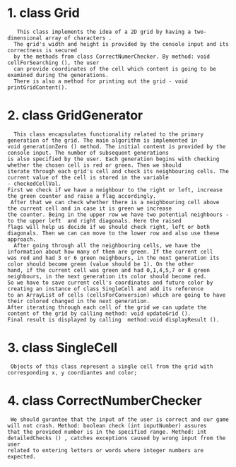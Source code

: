 # 1. class Grid

       This class implements the idea of a 2D grid by having a two-dimensional array of characters .
      The grid's width and height is provided by the console input and its correctness is secured
      by the methods from class CorrectNumerChecker. By method: void cellForSearching (), the user
      can provide coordinates of the cell which content is going to be examined during the generations.
      There is also a method for printing out the grid - void printGridContent().

# 2. class GridGenerator

      This class encapsulates functionality related to the primary generation of the grid. The main algorithm is implemented in
    void generationZero () method. The initial content is provided by the console input. The number of subsequent generations
    is also specified by the user. Each generation begins with checking whether the chosen cell is red or green. Then we should
    iterate through each grid's cell and check its neighbouring cells. The current value of the cell is stored in the variable
    - checkedCellVal.
    First we check if we have a neighbour to the right or left, increase the green counter and raise a flag accordingly.
     After that we can check whether there is a neighbouring cell above the current cell and in case it is green we increase 
    the counter. Being in the upper row we have two potential neighbours - to the upper left  and right diagonals. Here the raised 
    flags will help us decide if we should check right, left or both diagonals. Then we can can move to the lower row and also use these 
    approach. 
      After going through all the neighbouring cells, we have the information about how many of them are green. If the current cell
    was red and had 3 or 6 green neighbours, in the next generation its color should become green (value should be 1). On the other
    hand, if the current cell was green and had 0,1,4,5,7 or 8 green neighbours, in the next generation its color should become red.
    So we have to save current cell's coordinates and future color by creating an instance of class SingleCell and add its reference
    to an ArrayList of cells (cellsForConversion) which are going to have their colored changed in the next generation.
    After iterating through each cell of the grid we can update the content of the grid by calling method: void updateGrid ().
    Final result is displayed by calling  method:void displayResult ().

# 3. class SingleCell
     Objects of this class represent a single cell from the grid with corresponding x, y coordiantes and color;
     
# 4. class CorrectNumberChecker
     We should gurantee that the input of the user is correct and our game will not crash. Method: boolean check (int inputNumber) assures
    that the provided number is in the specified range. Method: int detailedChecks () , catches exceptions caused by wrong input from the user
    related to entering letters or words where integer numbers are expected.
    
